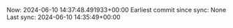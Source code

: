 Now: 2024-06-10 14:37:48.491933+00:00 Earliest commit since sync: None Last sync: 2024-06-10 14:35:49+00:00
